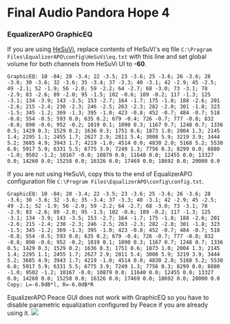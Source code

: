 # Final Audio Pandora Hope 4
### EqualizerAPO GraphicEQ
If you are using [HeSuVi](https://sourceforge.net/projects/hesuvi/), replace contents of HeSuVi's eq file `C:\Program Files\EqualizerAPO\config\HeSuVi\eq.txt` with this line and set global volume for both channels from HeSuVi UI to **-60**.
```
GraphicEQ: 10 -84; 20 -3.4; 22 -3.5; 23 -3.6; 25 -3.6; 26 -3.6; 28 -3.6; 30 -3.6; 32 -3.6; 35 -3.4; 37 -3.3; 40 -3.1; 42 -2.9; 45 -2.5; 49 -2.1; 52 -1.9; 56 -2.0; 59 -2.2; 64 -2.7; 68 -3.0; 73 -3.1; 78 -2.9; 83 -2.6; 89 -2.0; 95 -1.5; 102 -0.6; 109 -0.2; 117 -1.3; 125 -3.1; 134 -3.9; 143 -3.5; 153 -2.7; 164 -1.7; 175 -1.8; 188 -2.6; 201 -2.6; 215 -2.4; 230 -2.3; 246 -2.5; 263 -2.3; 282 -2.0; 301 -1.8; 323 -1.5; 345 -1.2; 369 -1.3; 395 -1.0; 423 -0.8; 452 -0.7; 484 -0.7; 518 -0.8; 554 -0.5; 593 0.0; 635 0.2; 679 -0.4; 726 -0.7; 777 -0.8; 832 -0.8; 890 -0.6; 952 -0.2; 1019 0.1; 1090 0.3; 1167 0.7; 1248 0.7; 1336 0.5; 1429 0.3; 1529 0.2; 1636 0.3; 1751 0.6; 1873 1.0; 2004 1.3; 2145 1.4; 2295 1.1; 2455 1.7; 2627 2.9; 2811 5.4; 3008 5.9; 3219 3.9; 3444 5.2; 3685 4.9; 3943 1.7; 4219 -1.0; 4514 0.0; 4830 2.0; 5168 5.2; 5530 6.0; 5917 5.9; 6331 5.5; 6775 3.9; 7249 1.3; 7756 0.3; 8299 0.0; 8880 -1.0; 9502 -1.2; 10167 -0.0; 10879 0.0; 11640 0.0; 12455 0.0; 13327 0.0; 14260 0.0; 15258 0.0; 16326 0.0; 17469 0.0; 18692 0.0; 20000 0.0
```
If you are not using HeSuVi, copy this to the end of EqualizerAPO configuration file `C:\Program Files\EqualizerAPO\config\config.txt`.
```
GraphicEQ: 10 -84; 20 -3.4; 22 -3.5; 23 -3.6; 25 -3.6; 26 -3.6; 28 -3.6; 30 -3.6; 32 -3.6; 35 -3.4; 37 -3.3; 40 -3.1; 42 -2.9; 45 -2.5; 49 -2.1; 52 -1.9; 56 -2.0; 59 -2.2; 64 -2.7; 68 -3.0; 73 -3.1; 78 -2.9; 83 -2.6; 89 -2.0; 95 -1.5; 102 -0.6; 109 -0.2; 117 -1.3; 125 -3.1; 134 -3.9; 143 -3.5; 153 -2.7; 164 -1.7; 175 -1.8; 188 -2.6; 201 -2.6; 215 -2.4; 230 -2.3; 246 -2.5; 263 -2.3; 282 -2.0; 301 -1.8; 323 -1.5; 345 -1.2; 369 -1.3; 395 -1.0; 423 -0.8; 452 -0.7; 484 -0.7; 518 -0.8; 554 -0.5; 593 0.0; 635 0.2; 679 -0.4; 726 -0.7; 777 -0.8; 832 -0.8; 890 -0.6; 952 -0.2; 1019 0.1; 1090 0.3; 1167 0.7; 1248 0.7; 1336 0.5; 1429 0.3; 1529 0.2; 1636 0.3; 1751 0.6; 1873 1.0; 2004 1.3; 2145 1.4; 2295 1.1; 2455 1.7; 2627 2.9; 2811 5.4; 3008 5.9; 3219 3.9; 3444 5.2; 3685 4.9; 3943 1.7; 4219 -1.0; 4514 0.0; 4830 2.0; 5168 5.2; 5530 6.0; 5917 5.9; 6331 5.5; 6775 3.9; 7249 1.3; 7756 0.3; 8299 0.0; 8880 -1.0; 9502 -1.2; 10167 -0.0; 10879 0.0; 11640 0.0; 12455 0.0; 13327 0.0; 14260 0.0; 15258 0.0; 16326 0.0; 17469 0.0; 18692 0.0; 20000 0.0
Copy: L=-6.0dB*l, R=-6.0dB*R
```
EqualizerAPO Peace GUI does not work with GraphicEQ so you have to disable parametric equalization configured by Peace if you are already using it.
![](https://raw.githubusercontent.com/jaakkopasanen/AutoEq/master/results/SBAF-Serious/innerfidelity/onear/Final%20Audio%20Pandora%20Hope%204/Final%20Audio%20Pandora%20Hope%204.png)
